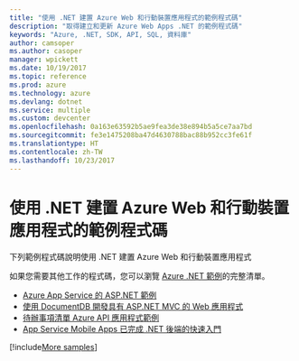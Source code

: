 ```yaml
---
title: "使用 .NET 建置 Azure Web 和行動裝置應用程式的範例程式碼"
description: "取得建立和更新 Azure Web Apps .NET 的範例程式碼"
keywords: "Azure, .NET, SDK, API, SQL, 資料庫"
author: camsoper
ms.author: casoper
manager: wpickett
ms.date: 10/19/2017
ms.topic: reference
ms.prod: azure
ms.technology: azure
ms.devlang: dotnet
ms.service: multiple
ms.custom: devcenter
ms.openlocfilehash: 0a163e63592b5ae9fea3de38e894b5a5ce7aa7bd
ms.sourcegitcommit: fe3e1475208ba47d4630788bac88b952cc3fe61f
ms.translationtype: HT
ms.contentlocale: zh-TW
ms.lasthandoff: 10/23/2017
---
```

# <a name="sample-code-for-building-azure-web-and-mobile-apps-with-net"></a>使用 .NET 建置 Azure Web 和行動裝置應用程式的範例程式碼

下列範例程式碼說明使用 .NET 建置 Azure Web 和行動裝置應用程式

如果您需要其他工作的程式碼，您可以瀏覽 [Azure .NET 範例](https://azure.microsoft.com/resources/samples/?platform=dotnet&view=azure-dotnet)的完整清單。

- [Azure App Service 的 ASP.NET 範例](https://azure.microsoft.com/en-us/resources/samples/app-service-web-dotnet-get-started/)
- [使用 DocumentDB 開發具有 ASP.NET MVC 的 Web 應用程式](https://azure.microsoft.com/en-us/resources/samples/documentdb-dotnet-todo-app/
)
- [待辦事項清單 Azure API 應用程式範例](https://azure.microsoft.com/en-us/resources/samples/app-service-api-dotnet-todo-list/?cdn=disable)
- [App Service Mobile Apps 已完成 .NET 後端的快速入門](https://azure.microsoft.com/en-us/resources/samples/app-service-mobile-dotnet-backend-quickstart/)


[!include[More samples](includes/more-samples.md)]
